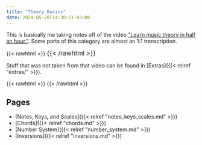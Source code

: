 ```yaml
---
title: "Theory Basics"
date: 2024-05-20T14:30:51-03:00
---
```


This is basically me taking notes off of the video ["Learn music theory in half an hour."](https://youtu.be/rgaTLrZGlk0). Some parts of this category are almost an 1:1 transcription.

{{< rawhtml >}}
<span style="font-size: 1.2em">
{{< /rawhtml >}}

Stuff that was not taken from that video can be found in [Extras]({{< relref "extras/" >}}).

{{< rawhtml >}}
</span>
{{< /rawhtml >}}

## Pages

- [Notes, Keys, and Scales]({{< relref "notes_keys_scales.md" >}})
- [Chords]({{< relref "chords.md" >}})
- [Number System]({{< relref "number_system.md" >}})
- [Inversions]({{< relref "inversions.md" >}})
